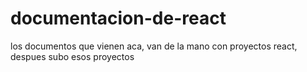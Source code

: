 # documentacion-de-react
los documentos que vienen aca, van de la mano con proyectos react, despues subo esos proyectos
